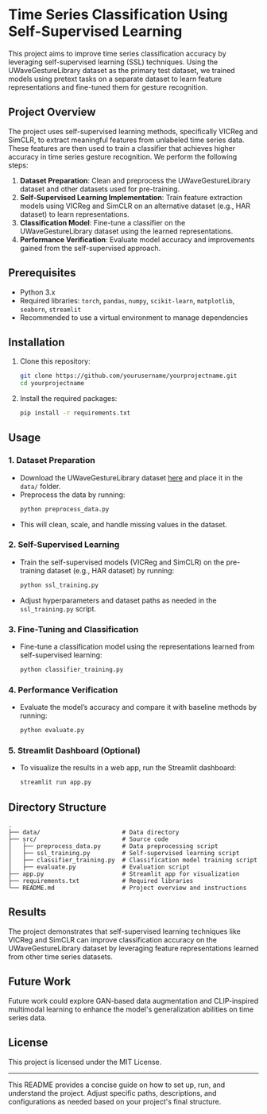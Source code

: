 
# Time Series Classification Using Self-Supervised Learning

This project aims to improve time series classification accuracy by leveraging self-supervised learning (SSL) techniques. Using the UWaveGestureLibrary dataset as the primary test dataset, we trained models using pretext tasks on a separate dataset to learn feature representations and fine-tuned them for gesture recognition.

## Project Overview

The project uses self-supervised learning methods, specifically VICReg and SimCLR, to extract meaningful features from unlabeled time series data. These features are then used to train a classifier that achieves higher accuracy in time series gesture recognition. We perform the following steps:

1. **Dataset Preparation**: Clean and preprocess the UWaveGestureLibrary dataset and other datasets used for pre-training.
2. **Self-Supervised Learning Implementation**: Train feature extraction models using VICReg and SimCLR on an alternative dataset (e.g., HAR dataset) to learn representations.
3. **Classification Model**: Fine-tune a classifier on the UWaveGestureLibrary dataset using the learned representations.
4. **Performance Verification**: Evaluate model accuracy and improvements gained from the self-supervised approach.

## Prerequisites

- Python 3.x
- Required libraries: `torch`, `pandas`, `numpy`, `scikit-learn`, `matplotlib`, `seaborn`, `streamlit`
- Recommended to use a virtual environment to manage dependencies

## Installation

1. Clone this repository:
    ```bash
    git clone https://github.com/yourusername/yourprojectname.git
    cd yourprojectname
    ```
2. Install the required packages:
    ```bash
    pip install -r requirements.txt
    ```

## Usage

### 1. Dataset Preparation

   - Download the UWaveGestureLibrary dataset [here](https://www.timeseriesclassification.com/description.php?Dataset=UWaveGestureLibrary) and place it in the `data/` folder.
   - Preprocess the data by running:
     ```bash
     python preprocess_data.py
     ```
   - This will clean, scale, and handle missing values in the dataset.

### 2. Self-Supervised Learning

   - Train the self-supervised models (VICReg and SimCLR) on the pre-training dataset (e.g., HAR dataset) by running:
     ```bash
     python ssl_training.py
     ```
   - Adjust hyperparameters and dataset paths as needed in the `ssl_training.py` script.

### 3. Fine-Tuning and Classification

   - Fine-tune a classification model using the representations learned from self-supervised learning:
     ```bash
     python classifier_training.py
     ```

### 4. Performance Verification

   - Evaluate the model’s accuracy and compare it with baseline methods by running:
     ```bash
     python evaluate.py
     ```

### 5. Streamlit Dashboard (Optional)

   - To visualize the results in a web app, run the Streamlit dashboard:
     ```bash
     streamlit run app.py
     ```

## Directory Structure

```
.
├── data/                       # Data directory
├── src/                        # Source code
│   ├── preprocess_data.py      # Data preprocessing script
│   ├── ssl_training.py         # Self-supervised learning script
│   ├── classifier_training.py  # Classification model training script
│   ├── evaluate.py             # Evaluation script
├── app.py                      # Streamlit app for visualization
├── requirements.txt            # Required libraries
└── README.md                   # Project overview and instructions
```

## Results

The project demonstrates that self-supervised learning techniques like VICReg and SimCLR can improve classification accuracy on the UWaveGestureLibrary dataset by leveraging feature representations learned from other time series datasets.

## Future Work

Future work could explore GAN-based data augmentation and CLIP-inspired multimodal learning to enhance the model's generalization abilities on time series data.

## License

This project is licensed under the MIT License.

---

This README provides a concise guide on how to set up, run, and understand the project. Adjust specific paths, descriptions, and configurations as needed based on your project's final structure.
